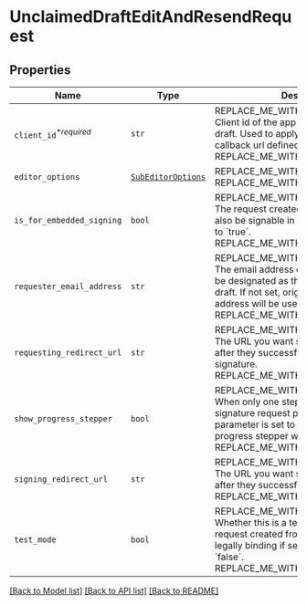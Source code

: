 # UnclaimedDraftEditAndResendRequest



## Properties
Name | Type | Description | Notes
------------ | ------------- | ------------- | -------------
| `client_id`<sup>*_required_</sup> | ```str``` | REPLACE_ME_WITH_DESCRIPTION_BEGIN Client id of the app used to create the draft. Used to apply the branding and callback url defined for the app. REPLACE_ME_WITH_DESCRIPTION_END |  |
| `editor_options` | [```SubEditorOptions```](SubEditorOptions.md) | REPLACE_ME_WITH_DESCRIPTION_BEGIN  REPLACE_ME_WITH_DESCRIPTION_END |  |
| `is_for_embedded_signing` | ```bool``` | REPLACE_ME_WITH_DESCRIPTION_BEGIN The request created from this draft will also be signable in embedded mode if set to &#x60;true&#x60;. REPLACE_ME_WITH_DESCRIPTION_END |  |
| `requester_email_address` | ```str``` | REPLACE_ME_WITH_DESCRIPTION_BEGIN The email address of the user that should be designated as the requester of this draft. If not set, original requester&#39;s email address will be used. REPLACE_ME_WITH_DESCRIPTION_END |  |
| `requesting_redirect_url` | ```str``` | REPLACE_ME_WITH_DESCRIPTION_BEGIN The URL you want signers redirected to after they successfully request a signature. REPLACE_ME_WITH_DESCRIPTION_END |  |
| `show_progress_stepper` | ```bool``` | REPLACE_ME_WITH_DESCRIPTION_BEGIN When only one step remains in the signature request process and this parameter is set to &#x60;false&#x60; then the progress stepper will be hidden. REPLACE_ME_WITH_DESCRIPTION_END |  [default to True] |
| `signing_redirect_url` | ```str``` | REPLACE_ME_WITH_DESCRIPTION_BEGIN The URL you want signers redirected to after they successfully sign. REPLACE_ME_WITH_DESCRIPTION_END |  |
| `test_mode` | ```bool``` | REPLACE_ME_WITH_DESCRIPTION_BEGIN Whether this is a test, the signature request created from this draft will not be legally binding if set to &#x60;true&#x60;. Defaults to &#x60;false&#x60;. REPLACE_ME_WITH_DESCRIPTION_END |  [default to False] |

[[Back to Model list]](../README.md#documentation-for-models) [[Back to API list]](../README.md#documentation-for-api-endpoints) [[Back to README]](../README.md)

